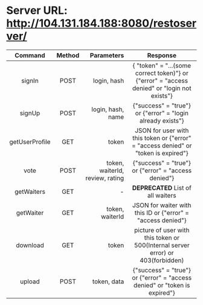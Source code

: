 Server URL: http://104.131.184.188:8080/restoserver/
=================

|     Command   | Method |Parameters| Response |
|:-------------:|:------:|--------:|:-------:|
| signIn        |  POST  |login, hash      | { "token" = "...(some correct token)"} or {"error" = "access denied" or "login not exists"} |
|      signUp   |  POST  |login, hash, name| {"success" = "true"} or {"error" = "login already exists"}   |
| getUserProfile|  GET   |    token        |JSON for user with this token or {"error" = "access denied" or "token is expired"} |
| vote          |  POST  |token, waiterId, review, rating| {"success" = "true"} or {"error" = "access denied"} |
| getWaiters    |  GET   |   -           |**DEPRECATED** List of all waiters |
| getWaiter     |  GET   |token, waiterId| JSON for waiter with this ID or {"error" = "access denied"} |
| download      |  GET   |token          | picture of user with this token or 500(Internal server error) or 403(forbidden) |
| upload        | POST   |token, data    | {"success" = "true"} or {"error" = "access denied" or "token is expired"} |
